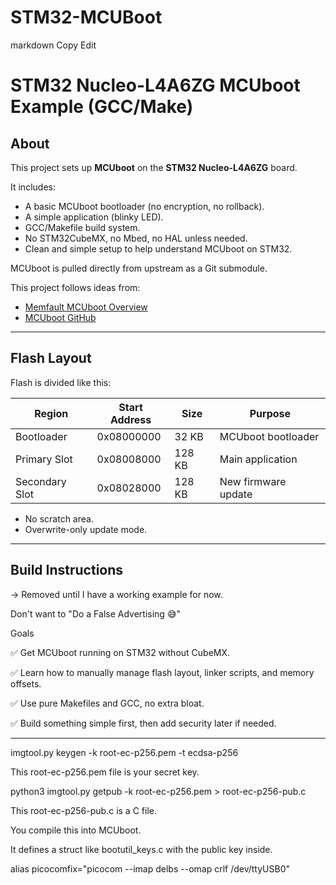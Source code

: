 # STM32-MCUBoot

markdown
Copy
Edit
# STM32 Nucleo-L4A6ZG MCUboot Example (GCC/Make)

## About

This project sets up **MCUboot** on the **STM32 Nucleo-L4A6ZG** board.

It includes:

- A basic MCUboot bootloader (no encryption, no rollback).
- A simple application (blinky LED).
- GCC/Makefile build system.
- No STM32CubeMX, no Mbed, no HAL unless needed.
- Clean and simple setup to help understand MCUboot on STM32.

MCUboot is pulled directly from upstream as a Git submodule.

This project follows ideas from:
- [Memfault MCUboot Overview](https://interrupt.memfault.com/blog/mcuboot-overview)
- [MCUboot GitHub](https://github.com/mcu-tools/mcuboot)

---

## Flash Layout

Flash is divided like this:

| Region         | Start Address | Size    | Purpose              |
|-----------------|---------------|---------|----------------------|
| Bootloader      | 0x08000000     | 32 KB   | MCUboot bootloader    |
| Primary Slot    | 0x08008000     | 128 KB  | Main application     |
| Secondary Slot  | 0x08028000     | 128 KB  | New firmware update  |

- No scratch area.
- Overwrite-only update mode.

---

## Build Instructions

-> Removed until I have a working example for now. 

Don't want to "Do a False Advertising 😅"

Goals

✅ Get MCUboot running on STM32 without CubeMX.

✅ Learn how to manually manage flash layout, linker scripts, and memory offsets.

✅ Use pure Makefiles and GCC, no extra bloat.

✅ Build something simple first, then add security later if needed.



----------------------------------

imgtool.py keygen -k root-ec-p256.pem -t ecdsa-p256

This root-ec-p256.pem file is your secret key.

python3 imgtool.py getpub -k root-ec-p256.pem > root-ec-p256-pub.c

This root-ec-p256-pub.c is a C file.

You compile this into MCUboot.

It defines a struct like bootutil_keys.c with the public key inside.



alias picocomfix="picocom --imap delbs --omap crlf /dev/ttyUSB0"


